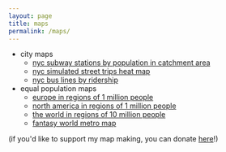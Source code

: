 ```yaml
---
layout: page
title: maps
permalink: /maps/
---
```


- city maps
    - [nyc subway stations by population in catchment area](/assets/nycvoronoi.png) 
    - [nyc simulated street trips heat map](/assets/nystreets.png) 
    - [nyc bus lines by ridership](/assets/bus.png)
- equal population maps
    - [europe in regions of 1 million people](/assets/euro1m.png) 
    - [north america in regions of 1 million people](/assets/na1m.png) 
    - [the world in regions of 10 million people](/assets/world10mfull.png)
    - [fantasy world metro map](/assets/worldtrain.png)

(if you'd like to support my map making, you can donate [here](https://ko-fi.com/anitamaps)!)

